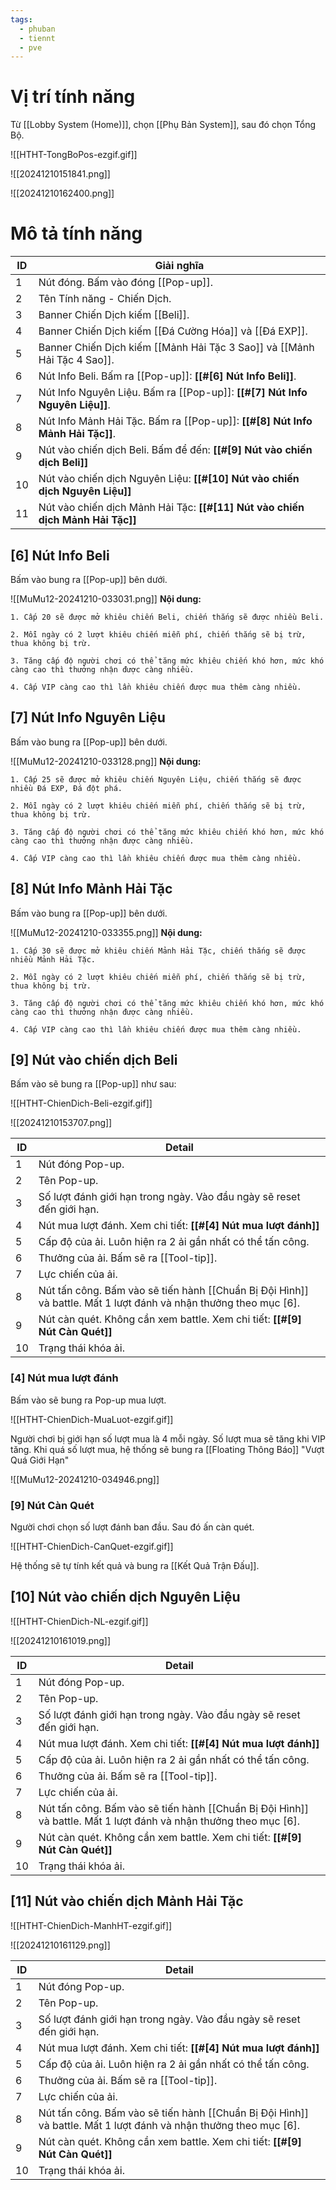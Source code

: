 ```yaml
---
tags:
  - phuban
  - tiennt
  - pve
---
```

# Vị trí tính năng
Từ [[Lobby System (Home)]], chọn [[Phụ Bản System]], sau đó chọn Tổng Bộ.

![[HTHT-TongBoPos-ezgif.gif]]

![[20241210151841.png]]

![[20241210162400.png]]

# Mô tả tính năng


| ID  | Giải nghĩa                                                                     |
| --- | ------------------------------------------------------------------------------ |
| 1   | Nút đóng. Bấm vào đóng [[Pop-up]].                                             |
| 2   | Tên Tính năng - Chiến Dịch.                                                    |
| 3   | Banner Chiến Dịch kiếm [[Beli]].                                               |
| 4   | Banner Chiến Dịch kiếm [[Đá Cường Hóa]] và [[Đá EXP]].                         |
| 5   | Banner Chiến Dịch kiếm [[Mảnh Hải Tặc 3 Sao]] và [[Mảnh Hải Tặc 4 Sao]].       |
| 6   | Nút Info Beli. Bấm ra [[Pop-up]]: **[[#[6] Nút Info Beli]]**.                  |
| 7   | Nút Info Nguyên Liệu. Bấm ra [[Pop-up]]: **[[#[7] Nút Info Nguyên Liệu]]**.    |
| 8   | Nút Info Mảnh Hải Tặc. Bấm ra [[Pop-up]]: **[[#[8] Nút Info Mảnh Hải Tặc]]**.  |
| 9   | Nút vào chiến dịch Beli. Bấm để đến: **[[#[9] Nút vào chiến dịch Beli]]**      |
| 10  | Nút vào chiến dịch Nguyên Liệu: **[[#[10] Nút vào chiến dịch Nguyên Liệu]]**   |
| 11  | Nút vào chiến dịch Mảnh Hải Tặc: **[[#[11] Nút vào chiến dịch Mảnh Hải Tặc]]** |
## [6] Nút Info Beli
Bấm vào bung ra [[Pop-up]] bên dưới.

![[MuMu12-20241210-033031.png]]
**Nội dung:** 
```
1. Cấp 20 sẽ được mở khiêu chiến Beli, chiến thắng sẽ được nhiều Beli.
   
2. Mỗi ngày có 2 lượt khiêu chiến miễn phí, chiến thắng sẽ bị trừ, thua không bị trừ.
   
3. Tăng cấp độ người chơi có thể tăng mức khiêu chiến khó hơn, mức khó càng cao thì thưởng nhận được càng nhiều.
   
4. Cấp VIP càng cao thì lần khiêu chiến được mua thêm càng nhiều.
```
## [7] Nút Info Nguyên Liệu
Bấm vào bung ra [[Pop-up]] bên dưới.

![[MuMu12-20241210-033128.png]]
**Nội dung:**
```
1. Cấp 25 sẽ được mở khiêu chiến Nguyên Liệu, chiến thắng sẽ được nhiều Đá EXP, Đá đột phá.

2. Mỗi ngày có 2 lượt khiêu chiến miễn phí, chiến thắng sẽ bị trừ, thua không bị trừ.

3. Tăng cấp độ người chơi có thể tăng mức khiêu chiến khó hơn, mức khó càng cao thì thưởng nhận được càng nhiều.

4. Cấp VIP càng cao thì lần khiêu chiến được mua thêm càng nhiều.
```
## [8] Nút Info Mảnh Hải Tặc
Bấm vào bung ra [[Pop-up]] bên dưới.

![[MuMu12-20241210-033355.png]]
**Nội dung:**
```
1. Cấp 30 sẽ được mở khiêu chiến Mảnh Hải Tặc, chiến thắng sẽ được nhiều Mảnh Hải Tặc.

2. Mỗi ngày có 2 lượt khiêu chiến miễn phí, chiến thắng sẽ bị trừ, thua không bị trừ.

3. Tăng cấp độ người chơi có thể tăng mức khiêu chiến khó hơn, mức khó càng cao thì thưởng nhận được càng nhiều.

4. Cấp VIP càng cao thì lần khiêu chiến được mua thêm càng nhiều.
```
## [9] Nút vào chiến dịch Beli
Bấm vào sẽ bung ra [[Pop-up]] như sau:

![[HTHT-ChienDich-Beli-ezgif.gif]]

![[20241210153707.png]]

| ID  | Detail                                                                                                           |
| --- | ---------------------------------------------------------------------------------------------------------------- |
| 1   | Nút đóng Pop-up.                                                                                                 |
| 2   | Tên Pop-up.                                                                                                      |
| 3   | Số lượt đánh giới hạn trong ngày. Vào đầu ngày sẽ reset đến giới hạn.                                            |
| 4   | Nút mua lượt đánh. Xem chi tiết: **[[#[4] Nút mua lượt đánh]]**                                                  |
| 5   | Cấp độ của ải. Luôn hiện ra 2 ải gần nhất có thể tấn công.                                                       |
| 6   | Thưởng của ải. Bấm sẽ ra [[Tool-tip]].                                                                           |
| 7   | Lực chiến của ải.                                                                                                |
| 8   | Nút tấn công. Bấm vào sẽ tiến hành [[Chuẩn Bị Đội Hình]] và battle. Mất 1 lượt đánh và nhận thưởng theo mục [6]. |
| 9   | Nút càn quét. Không cần xem battle. Xem chi tiết: **[[#[9] Nút Càn Quét]]**                                      |
| 10  | Trạng thái khóa ải.                                                                                              |

### [4] Nút mua lượt đánh
Bấm vào sẽ bung ra Pop-up mua lượt.

![[HTHT-ChienDich-MuaLuot-ezgif.gif]]

Người chơi bị giới hạn số lượt mua là 4 mỗi ngày. 
Số lượt mua sẽ tăng khi VIP tăng.
Khi quá số lượt mua, hệ thống sẽ bung ra [[Floating Thông Báo]] "Vượt Quá Giới Hạn"

![[MuMu12-20241210-034946.png]]

### [9] Nút Càn Quét
Người chơi chọn số lượt đánh ban đầu. Sau đó ấn càn quét.

![[HTHT-ChienDich-CanQuet-ezgif.gif]]

Hệ thống sẽ tự tính kết quả và bung ra [[Kết Quả Trận Đấu]].
## [10] Nút vào chiến dịch Nguyên Liệu

![[HTHT-ChienDich-NL-ezgif.gif]]

![[20241210161019.png]]

| ID  | Detail                                                                                                           |
| --- | ---------------------------------------------------------------------------------------------------------------- |
| 1   | Nút đóng Pop-up.                                                                                                 |
| 2   | Tên Pop-up.                                                                                                      |
| 3   | Số lượt đánh giới hạn trong ngày. Vào đầu ngày sẽ reset đến giới hạn.                                            |
| 4   | Nút mua lượt đánh. Xem chi tiết: **[[#[4] Nút mua lượt đánh]]**                                                  |
| 5   | Cấp độ của ải. Luôn hiện ra 2 ải gần nhất có thể tấn công.                                                       |
| 6   | Thưởng của ải. Bấm sẽ ra [[Tool-tip]].                                                                           |
| 7   | Lực chiến của ải.                                                                                                |
| 8   | Nút tấn công. Bấm vào sẽ tiến hành [[Chuẩn Bị Đội Hình]] và battle. Mất 1 lượt đánh và nhận thưởng theo mục [6]. |
| 9   | Nút càn quét. Không cần xem battle. Xem chi tiết: **[[#[9] Nút Càn Quét]]**                                      |
| 10  | Trạng thái khóa ải.                                                                                              |

## [11] Nút vào chiến dịch Mảnh Hải Tặc

![[HTHT-ChienDich-ManhHT-ezgif.gif]]

![[20241210161129.png]]

| ID  | Detail                                                                                                           |
| --- | ---------------------------------------------------------------------------------------------------------------- |
| 1   | Nút đóng Pop-up.                                                                                                 |
| 2   | Tên Pop-up.                                                                                                      |
| 3   | Số lượt đánh giới hạn trong ngày. Vào đầu ngày sẽ reset đến giới hạn.                                            |
| 4   | Nút mua lượt đánh. Xem chi tiết: **[[#[4] Nút mua lượt đánh]]**                                                  |
| 5   | Cấp độ của ải. Luôn hiện ra 2 ải gần nhất có thể tấn công.                                                       |
| 6   | Thưởng của ải. Bấm sẽ ra [[Tool-tip]].                                                                           |
| 7   | Lực chiến của ải.                                                                                                |
| 8   | Nút tấn công. Bấm vào sẽ tiến hành [[Chuẩn Bị Đội Hình]] và battle. Mất 1 lượt đánh và nhận thưởng theo mục [6]. |
| 9   | Nút càn quét. Không cần xem battle. Xem chi tiết: **[[#[9] Nút Càn Quét]]**                                      |
| 10  | Trạng thái khóa ải.                                                                                              |
